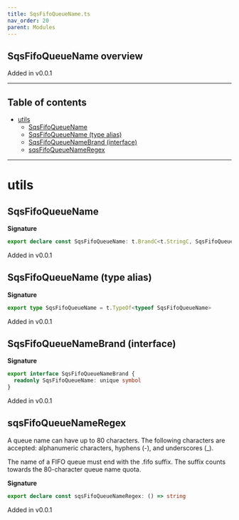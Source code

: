 ```yaml
---
title: SqsFifoQueueName.ts
nav_order: 20
parent: Modules
---
```


## SqsFifoQueueName overview

Added in v0.0.1

---

<h2 class="text-delta">Table of contents</h2>

- [utils](#utils)
  - [SqsFifoQueueName](#sqsfifoqueuename)
  - [SqsFifoQueueName (type alias)](#sqsfifoqueuename-type-alias)
  - [SqsFifoQueueNameBrand (interface)](#sqsfifoqueuenamebrand-interface)
  - [sqsFifoQueueNameRegex](#sqsfifoqueuenameregex)

---

# utils

## SqsFifoQueueName

**Signature**

```ts
export declare const SqsFifoQueueName: t.BrandC<t.StringC, SqsFifoQueueNameBrand>
```

Added in v0.0.1

## SqsFifoQueueName (type alias)

**Signature**

```ts
export type SqsFifoQueueName = t.TypeOf<typeof SqsFifoQueueName>
```

Added in v0.0.1

## SqsFifoQueueNameBrand (interface)

**Signature**

```ts
export interface SqsFifoQueueNameBrand {
  readonly SqsFifoQueueName: unique symbol
}
```

Added in v0.0.1

## sqsFifoQueueNameRegex

A queue name can have up to 80 characters. The following characters
are accepted: alphanumeric characters, hyphens (-), and underscores
(\_).

The name of a FIFO queue must end with the .fifo suffix. The suffix
counts towards the 80-character queue name quota.

**Signature**

```ts
export declare const sqsFifoQueueNameRegex: () => string
```

Added in v0.0.1
